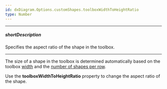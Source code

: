 ```yaml
---
id: dxDiagram.Options.customShapes.toolboxWidthToHeightRatio
type: Number
---
```

---
##### shortDescription
Specifies the aspect ratio of the shape in the toolbox.

---
The size of a shape in the toolbox is determined automatically based on the toolbox [width](/api-reference/10%20UI%20Widgets/dxDiagram/1%20Configuration/toolbox/width.md '/Documentation/ApiReference/UI_Widgets/dxDiagram/Configuration/toolbox/#width') and the [number of shapes per row](/api-reference/10%20UI%20Widgets/dxDiagram/1%20Configuration/toolbox/shapeIconsPerRow.md '/Documentation/ApiReference/UI_Widgets/dxDiagram/Configuration/toolbox/#shapeIconsPerRow').

Use the **toolboxWidthToHeightRatio** property to change the aspect ratio of the shape.
